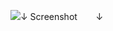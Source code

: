 ![ ↓ Screenshotㅤㅤ ↓ ](https://github.com/user-attachments/assets/11a5428e-90fa-4bc7-b5ac-2a065ab71b03)
